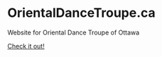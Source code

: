 # OrientalDanceTroupe.ca
Website for Oriental Dance Troupe of Ottawa

[Check it out!](https://www.OrientalDanceTroupe.ca)


